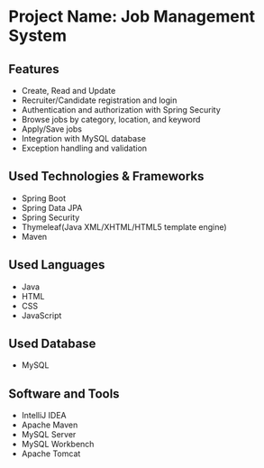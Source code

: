# Project Name: Job Management System

## Features
- Create, Read and Update
- Recruiter/Candidate registration and login
- Authentication and authorization with Spring Security
- Browse jobs by category, location, and keyword
- Apply/Save jobs
- Integration with MySQL database
- Exception handling and validation

## Used Technologies & Frameworks
- Spring Boot
- Spring Data JPA
- Spring Security
- Thymeleaf(Java XML/XHTML/HTML5 template engine)
- Maven

## Used Languages
- Java
- HTML
- CSS
- JavaScript

## Used Database
- MySQL

## Software and Tools
- IntelliJ IDEA
- Apache Maven
- MySQL Server
- MySQL Workbench
- Apache Tomcat
